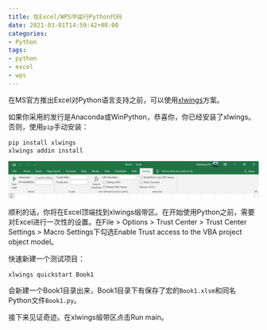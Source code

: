 ```yaml
---
title: 在Excel/WPS中运行Python代码
date: 2021-03-01T14:59:42+08:00
categories:
- Python
tags:
- python
- excel
- wps
---
```


在MS官方推出Excel对Python语言支持之前，可以使用[xlwings](https://docs.xlwings.org/)方案。
<!-- more -->
如果你采用的发行是Anaconda或WinPython，恭喜你，你已经安装了xlwings。否则，使用`pip`手动安装：

```shell
pip install xlwings
xlwings addin install
```

![](27311_original.png)

顺利的话，你将在Excel顶端找到xlwings缎带区。在开始使用Python之前，需要对Excel进行一次性的设置。在File > Options > Trust Center > Trust Center Settings > Macro Settings下勾选Enable Trust access to the VBA project object model。

快速新建一个测试项目：

```shell
xlwings quickstart Book1
```

会新建一个Book1目录出来，Book1目录下有保存了宏的`Book1.xlsm`和同名Python文件`Book1.py`。

接下来见证奇迹。在xlwings缎带区点击Run main。
